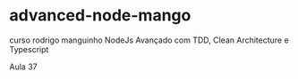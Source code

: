 # advanced-node-mango
curso rodrigo manguinho NodeJs Avançado com TDD, Clean Architecture e Typescript

Aula 37
